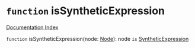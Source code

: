 # `function` isSyntheticExpression

[Documentation Index](../README.md)

`function` isSyntheticExpression(node: [Node](../interface.Node/README.md)): node `is` [SyntheticExpression](../interface.SyntheticExpression/README.md)

